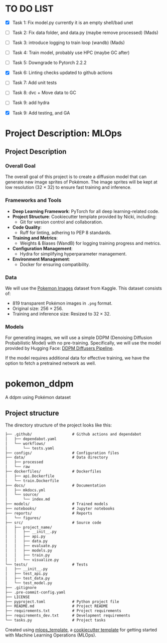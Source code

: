 # TO DO LIST

- [x] Task 1: Fix model.py currently it is an empty shell/bad unet
- [ ] Task 2: Fix data folder, and data.py (maybe remove processed) (Mads)
- [ ] Task 3: introduce logging to train loop (wandb) (Mads)
- [ ] Task 4: Train model, probably use HPC (maybe GC after)
- [ ] Task 5: Downgrade to Pytorch 2.2.2
- [x] Task 6: Linting checks updated to github actions
- [ ] Task 7: Add unit tests
- [ ] Task 8: dvc + Move data to GC
- [ ] Task 9: add hydra
- [x] Task 9: Add testing, and GA



# Project Description: MLOps

## Project Description

### Overall Goal
The overall goal of this project is to create a diffusion model that can generate new image sprites of Pokémon. The image sprites will be kept at low resolution (32 × 32) to ensure fast training and inference.

### Frameworks and Tools
- **Deep Learning Framework**: PyTorch for all deep learning-related code.
- **Project Structure**: Cookiecutter template provided by Nicki, including:
  - Git for version control and collaboration.
- **Code Quality**:
  - Ruff for linting, adhering to PEP 8 standards.
- **Training and Metrics**:
  - Weights & Biases (WandB) for logging training progress and metrics.
- **Configuration Management**:
  - Hydra for simplifying hyperparameter management.
- **Environment Management**:
  - Docker for ensuring compatibility.

### Data
We will use the [Pokemon Images](https://www.kaggle.com) dataset from Kaggle. This dataset consists of:
- 819 transparent Pokémon images in `.png` format.
- Original size: 256 × 256.
- Training and inference size: Resized to 32 × 32.

### Models
For generating images, we will use a simple DDPM (Denoising Diffusion Probabilistic Model) with no pre-training. Specifically, we will use the model provided by Hugging Face: [DDPM Diffusers Pipeline](https://huggingface.co/docs/diffusers/api/pipelines/ddpm).

If the model requires additional data for effective training, we have the option to fetch a pretrained network as well.


# pokemon_ddpm

A ddpm using Pokémon dataset

## Project structure

The directory structure of the project looks like this:
```txt
├── .github/                  # Github actions and dependabot
│   ├── dependabot.yaml
│   └── workflows/
│       └── tests.yaml
├── configs/                  # Configuration files
├── data/                     # Data directory
│   ├── processed
│   └── raw
├── dockerfiles/              # Dockerfiles
│   ├── api.Dockerfile
│   └── train.Dockerfile
├── docs/                     # Documentation
│   ├── mkdocs.yml
│   └── source/
│       └── index.md
├── models/                   # Trained models
├── notebooks/                # Jupyter notebooks
├── reports/                  # Reports
│   └── figures/
├── src/                      # Source code
│   ├── project_name/
│   │   ├── __init__.py
│   │   ├── api.py
│   │   ├── data.py
│   │   ├── evaluate.py
│   │   ├── models.py
│   │   ├── train.py
│   │   └── visualize.py
└── tests/                    # Tests
│   ├── __init__.py
│   ├── test_api.py
│   ├── test_data.py
│   └── test_model.py
├── .gitignore
├── .pre-commit-config.yaml
├── LICENSE
├── pyproject.toml            # Python project file
├── README.md                 # Project README
├── requirements.txt          # Project requirements
├── requirements_dev.txt      # Development requirements
└── tasks.py                  # Project tasks
```


Created using [mlops_template](https://github.com/SkafteNicki/mlops_template),
a [cookiecutter template](https://github.com/cookiecutter/cookiecutter) for getting
started with Machine Learning Operations (MLOps).
